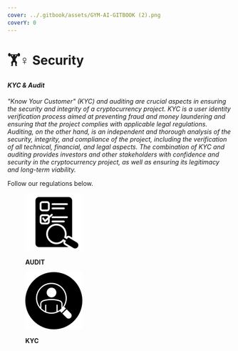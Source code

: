 ```yaml
---
cover: ../.gitbook/assets/GYM-AI-GITBOOK (2).png
coverY: 0
---
```


# 🏋♀ Security

#### _KYC & Audit_

_"Know Your Customer" (KYC) and auditing are crucial aspects in ensuring the security and integrity of a cryptocurrency project. KYC is a user identity verification process aimed at preventing fraud and money laundering and ensuring that the project complies with applicable legal regulations. Auditing, on the other hand, is an independent and thorough analysis of the security, integrity, and compliance of the project, including the verification of all technical, financial, and legal aspects. The combination of KYC and auditing provides investors and other stakeholders with confidence and security in the cryptocurrency project, as well as ensuring its legitimacy and long-term viability._

Follow our regulations below.

<div>

<figure><img src="../.gitbook/assets/auditoria.png" alt=""><figcaption><p><strong>AUDIT</strong></p></figcaption></figure>

 

<figure><img src="../.gitbook/assets/procurar.png" alt=""><figcaption><p><strong>KYC</strong></p></figcaption></figure>

</div>
